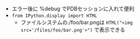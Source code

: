 
- エラー後に %debug でPDBセッションに入れて便利
- `from IPython.display import HTML`
    - ファイルシステムの./foo/bar.pngは `HTML("<img src='/files/foo/bar.png'>")` で表示できる
